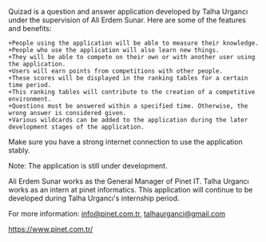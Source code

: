 Quizad is a question and answer application developed by Talha Urgancı under the supervision of Ali Erdem Sunar. Here are some of the features and benefits:

    +People using the application will be able to measure their knowledge.
    +People who use the application will also learn new things.
    +They will be able to compete on their own or with another user using the application.
    +Users will earn points from competitions with other people.
    +These scores will be displayed in the ranking tables for a certain time period.
    +This ranking tables will contribute to the creation of a competitive environment.
    +Questions must be answered within a specified time. Otherwise, the wrong answer is considered given.
    +Various wildcards can be added to the application during the later development stages of the application.
    
 Make sure you have a strong internet connection to use the application stably.
    
 Note: The application is still under development.

Ali Erdem Sunar works as the General Manager of Pinet IT. Talha Urgancı works as an intern at pinet informatics. This application will continue to be developed during Talha Urgancı's internship period.

For more information: info@pinet.com.tr, talhaurganci@gmail.com

https://www.pinet.com.tr/
